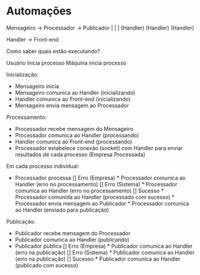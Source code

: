 
# Automações 

Mensageiro -> Processador -> Publicador
    |              |             | 
 (Handler)      (Handler)     (Handler)

Handler -> Front-end 

Como saber quais estão executando?

<!-- início -->
Usuário inicia processo 
Máquina inicia processo

Inicialização:
* Mensageiro inicia
* Mensageiro comunica ao Handler (inicializando)
* Handler comunica ao Front-end (inicializando)
* Mensageiro envia mensagem ao Processador

Processamento:
* Processador recebe mensagem do Mensageiro
* Processador comunica ao Handler (processando)
* Handler comunica ao Front-end (processando)
* Processador estabelece conexão (socket) com Handler para enviar resultados de cada processo (Empresa Processada)

Em cada processo individual:
* Processador processa
    [] Erro (Empresa)
        * Processador comunica ao Handler (erro no processamento)
    [] Erro (Sistema)
        * Processador comunica ao Handler (erro no processamento)
        <!-- fim -->
    [] Sucesso
        * Processador comunida ao Handler (processado com sucesso)
        * Processador envia mensagem ao Publicador
        * Processador comunica ao Handler (enviado para publicação)

Publicação:
* Publicador recebe mensagem do Processador
* Publicador comunica ao Handler (publicando)
* Publicador publica
    [] Erro (Empresa)
        * Publicador comunica ao Handler (erro na publicação)
    [] Erro (Sistema)
        * Publicador comunica ao Handler (erro na publicação)
        <!-- fim -->
    [] Sucesso 
        * Publicador comunica ao Handler (publicado com sucesso)
<!-- fim -->




